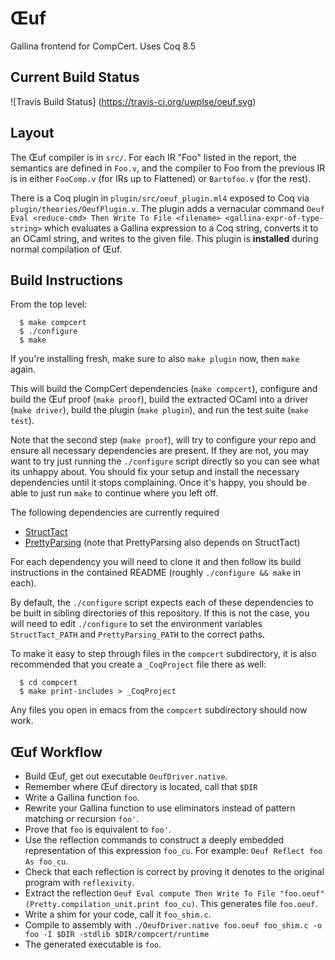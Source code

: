 # Œuf
Gallina frontend for CompCert. Uses Coq 8.5

## Current Build Status
![Travis Build Status]
(https://travis-ci.org/uwplse/oeuf.svg)

## Layout

The Œuf compiler is in `src/`.  For each IR "Foo" listed in the report, the
semantics are defined in `Foo.v`, and the compiler to Foo from the previous IR
is in either `FooComp.v` (for IRs up to Flattened) or `Bartofoo.v` (for the
rest).

There is a Coq plugin in `plugin/src/oeuf_plugin.ml4` exposed to Coq via 
`plugin/theories/OeufPlugin.v`. The plugin adds a vernacular command 
`Oeuf Eval <reduce-cmd> Then Write To File <filename> <gallina-expr-of-type-string>`
which evaluates a Gallina expression to a Coq string, converts it to an OCaml 
string, and writes to the given file. This plugin is **installed** during 
normal compilation of Œuf.


## Build Instructions

From the top level:

```
  $ make compcert
  $ ./configure
  $ make
```

If you're installing fresh, make sure to also ```make plugin``` now,
then ```make``` again.

This will build the CompCert dependencies (`make compcert`), configure and
build the Œuf proof (`make proof`), build the extracted OCaml
into a driver (`make driver`), build the plugin (`make plugin`), and 
run the test suite (`make test`).

Note that the second step (`make proof`), will try to configure your repo
and ensure all necessary dependencies are present.  If they are not, you
may want to try just running the `./configure` script directly so you can
see what its unhappy about.  You should fix your setup and install the
necessary dependencies until it stops complaining.  Once it's happy, you
should be able to just run `make` to continue where you left off.

The following dependencies are currently required

* [StructTact](https://github.com/uwplse/StructTact)
* [PrettyParsing](https://github.com/wilcoxjay/PrettyParsing) (note that 
  PrettyParsing also depends on StructTact)

For each dependency you will need to clone it and then follow its build 
instructions in the contained README (roughly `./configure && make` in 
each).

By default, the `./configure` script expects each of these dependencies to 
be built in sibling directories of this repository. If this is not the case, 
you will need to edit `./configure` to set the environment variables 
`StructTact_PATH` and `PrettyParsing_PATH` to the correct paths. 

To make it easy to step through files in the `compcert` subdirectory, it
is also recommended that you create a `_CoqProject` file there as well:

```
  $ cd compcert
  $ make print-includes > _CoqProject
```

Any files you open in emacs from the `compcert` subdirectory should now work.

## Œuf Workflow
* Build Œuf, get out executable `OeufDriver.native`.
* Remember where Œuf directory is located, call that `$DIR`
* Write a Gallina function `foo`.
* Rewrite your Gallina function to use eliminators instead of pattern matching or recursion `foo'`.
* Prove that `foo` is equivalent to `foo'`.
* Use the reflection commands to construct a deeply embedded 
  representation of this expression `foo_cu`. For example: `Oeuf Reflect foo As foo_cu`.
* Check that each reflection is correct by proving it denotes to the original 
  program with `reflexivity`.
* Extract the reflection  `Oeuf Eval compute Then Write To File "foo.oeuf" (Pretty.compilation_unit.print foo_cu)`. This generates file `foo.oeuf`.
* Write a shim for your code, call it `foo_shim.c`.
* Compile to assembly with `./OeufDriver.native foo.oeuf foo_shim.c -o foo -I $DIR -stdlib $DIR/compcert/runtime`
* The generated executable is `foo`.


